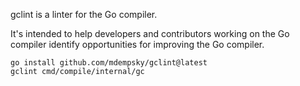 gclint is a linter for the Go compiler.

It's intended to help developers and contributors working on the Go
compiler identify opportunities for improving the Go compiler.

    go install github.com/mdempsky/gclint@latest
    gclint cmd/compile/internal/gc

